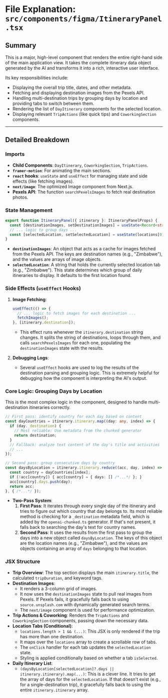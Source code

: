 
# File Explanation: `src/components/figma/ItineraryPanel.tsx`

## Summary

This is a major, high-level component that renders the entire right-hand side of the main application view. It takes the complete itinerary data object generated by the AI and transforms it into a rich, interactive user interface.

Its key responsibilities include:
- Displaying the overall trip title, dates, and other metadata.
- Fetching and displaying destination images from the Pexels API.
- Handling multi-destination trips by grouping days by location and providing tabs to switch between them.
- Rendering the list of `DayItinerary` components for the selected location.
- Displaying relevant `TripActions` (like quick tips) and `CoworkingSection` components.

---

## Detailed Breakdown

### Imports
- **Child Components**: `DayItinerary`, `CoworkingSection`, `TripActions`.
- **`framer-motion`**: For animating the main sections.
- **`react` hooks**: `useState` and `useEffect` for managing state and side effects (like fetching images).
- **`next/image`**: The optimized Image component from Next.js.
- **Pexels API**: The function `searchPexelsImages` to fetch real destination photos.

### State Management
```typescript
export function ItineraryPanel({ itinerary }: ItineraryPanelProps) {
  const [destinationImages, setDestinationImages] = useState<Record<string, PexelsImage[]>>({});
  // ... logic to group days ...
  const [selectedLocation, setSelectedLocation] = useState(locations[0] || '');
}
```
- **`destinationImages`**: An object that acts as a cache for images fetched from the Pexels API. The keys are destination names (e.g., "Zimbabwe"), and the values are arrays of image objects.
- **`selectedLocation`**: A string that holds the currently selected location tab (e.g., "Zimbabwe"). This state determines which group of daily itineraries to display. It defaults to the first location found.

### Side Effects (`useEffect` Hooks)

1.  **Image Fetching**:
    ```typescript
    useEffect(() => {
      // ... logic to fetch images for each destination ...
      fetchImages();
    }, [itinerary.destination]);
    ```
    - This effect runs whenever the `itinerary.destination` string changes. It splits the string of destinations, loops through them, and calls `searchPexelsImages` for each one, populating the `destinationImages` state with the results.

2.  **Debugging Logs**:
    - Several `useEffect` hooks are used to log the results of the destination parsing and grouping logic. This is extremely helpful for debugging how the component is interpreting the AI's output.

### Core Logic: Grouping Days by Location

This is the most complex logic in the component, designed to handle multi-destination itineraries correctly.

```typescript
// First pass: identify country for each day based on content
const dayCountries = itinerary.itinerary.map((day: any, index) => {
  if (day._destination) {
    // Most reliable: Use metadata from the chunked generator
    return destination;
  }
  // Fallback: analyze text content of the day's title and activities
  // ...
});

// Second pass: group consecutive days by country
const daysByLocation = itinerary.itinerary.reduce((acc, day, index) => {
  const country = dayCountries[index];
  if (!acc[country]) { acc[country] = { days: [] /*...*/ }; }
  acc[country].days.push(day);
  return acc;
}, { /*...*/ });
```
- **Two-Pass System**:
    1.  **First Pass**: It iterates through every single day of the itinerary and tries to figure out which country that day belongs to. Its most reliable method is checking for a `_destination` metadata field, which is added by the `openai-chunked.ts` generator. If that's not present, it falls back to searching the day's text for country names.
    2.  **Second Pass**: It uses the results from the first pass to group the days into a new object called `daysByLocation`. The keys of this object are the location names (e.g., "Zimbabwe"), and the values are objects containing an array of `days` belonging to that location.

### JSX Structure

- **Trip Overview**: The top section displays the main `itinerary.title`, the calculated `tripDuration`, and keyword tags.
- **Destination Images**:
    - It renders a 3-column grid of images.
    - It now uses the `destinationImages` state to pull real images from Pexels. If Pexels fails, it gracefully falls back to using `source.unsplash.com` with dynamically generated search terms.
    - The `next/image` component is used for performance optimization.
- **Trip Actions & Coworking**: Renders the `TripActions` and `CoworkingSection` components, passing down the necessary data.
- **Location Tabs (Conditional)**:
    - `locations.length > 1 && (...)`: This JSX is only rendered if the trip has more than one destination.
    - It maps over the `locations` array to create a scrollable row of tabs.
    - The `onClick` handler for each tab updates the `selectedLocation` state.
    - Styling is applied conditionally based on whether a tab `isSelected`.
- **Daily Itinerary List**:
    - `(daysByLocation[selectedLocation]?.days || itinerary.itinerary).map(...)`: This is a clever line. It tries to get the array of days for the `selectedLocation`. If that doesn't exist (e.g., for a single-destination trip), it gracefully falls back to using the entire `itinerary.itinerary` array.
